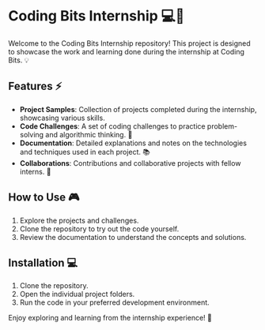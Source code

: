 # Coding Bits Internship 💻🚀

Welcome to the Coding Bits Internship repository! This project is designed to showcase the work and learning done during the internship at Coding Bits. 💡

## Features ⚡
- **Project Samples**: Collection of projects completed during the internship, showcasing various skills.
- **Code Challenges**: A set of coding challenges to practice problem-solving and algorithmic thinking. 🧩
- **Documentation**: Detailed explanations and notes on the technologies and techniques used in each project. 📚
- **Collaborations**: Contributions and collaborative projects with fellow interns. 🤝

## How to Use 🎮
1. Explore the projects and challenges.
2. Clone the repository to try out the code yourself.
3. Review the documentation to understand the concepts and solutions.

## Installation 💻
1. Clone the repository.
2. Open the individual project folders.
3. Run the code in your preferred development environment.

Enjoy exploring and learning from the internship experience! 🎯
